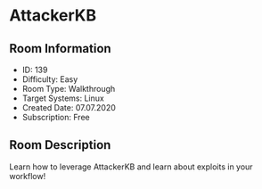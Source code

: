 ﻿# AttackerKB

## Room Information
- ID: 139
- Difficulty: Easy
- Room Type: Walkthrough
- Target Systems: Linux
- Created Date: 07.07.2020
- Subscription: Free

## Room Description
Learn how to leverage AttackerKB and learn about exploits in your workflow!

